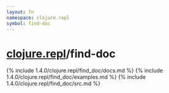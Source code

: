 ```yaml
---
layout: fn
namespace: clojure.repl
symbol: find-doc
---
```


# [clojure.repl](../)/find-doc

{% include 1.4.0/clojure.repl/find_doc/docs.md %}
{% include 1.4.0/clojure.repl/find_doc/examples.md %}
{% include 1.4.0/clojure.repl/find_doc/src.md %}

